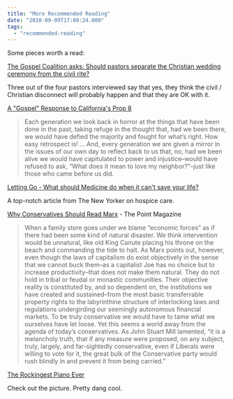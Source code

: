 ```yaml
---
title: "More Recommended Reading"
date: "2010-09-09T17:08:24.000"
tags: 
  - "recommended-reading"
---
```


Some pieces worth a read:

[The Gospel Coalition asks: Should pastors separate the Christian wedding ceremony from the civil rite?](http://thegospelcoalition.org/blogs/tgc/2010/08/06/tgc-asks-should-pastors-separate-the-christian-wedding-ceremony-from-the-civil-rite/)

Three out of the four pastors interviewed say that yes, they think the civil / Christian disconnect will probably happen and that they are OK with it.

[A "Gospel" Response to California's Prop 8](http://www.jrdkirk.com/2010/08/12/gospel-response/)

> Each generation we look back in horror at the things that have been done in the past, taking refuge in the thought that, had we been there, we would have defied the majority and fought for what’s right. How easy retrospect is! ... And, every generation we are given a mirror in the issues of our own day to reflect back to us that, no, had we been alive we would have capitulated to power and injustice–would have refused to ask, “What does it mean to love my neighbor?”–just like those who came before us did.

[Letting Go - What should Medicine do when it can't save your life?](http://www.newyorker.com/reporting/2010/08/02/100802fa_fact_gawande?currentPage=all)

A top-notch article from The New Yorker on hospice care.

[Why Conservatives Should Read Marx](http://www.thepointmag.com/archive/why-conservatives-should-read-marx/) - The Point Magazine

> When a family store goes under we blame “economic forces” as if there had been some kind of natural disaster. We think intervention would be unnatural, like old King Canute placing his throne on the beach and commanding the tide to halt. As Marx points out, however, even though the laws of capitalism do exist objectively in the sense that we cannot buck them–as a capitalist Joe has no choice but to increase productivity–that does not make them natural. They do not hold in tribal or feudal or monastic communities. Their objective reality is constituted by, and so dependent on, the institutions we have created and sustained–from the most basic transferrable property rights to the labyrinthine structure of interlocking laws and regulations undergirding our seemingly autonomous financial markets. To be truly conservative we would have to tame what we ourselves have let loose. Yet this seems a world away from the agenda of today’s conservatives. As John Stuart Mill lamented, “it is a melancholy truth, that if any measure were proposed, on any subject, truly, largely, and far-sightedly conservative, even if Liberals were willing to vote for it, the great bulk of the Conservative party would rush blindly in and prevent it from being carried.”

[The Rockingest Piano Ever](http://twentytwowords.com/2010/09/03/the-rockingest-piano-ever-no-seriously-im-not-exaggerating/)

Check out the picture. Pretty dang cool.
